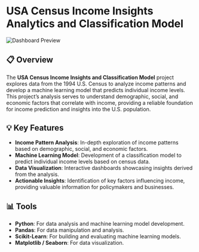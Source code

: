# USA Census Income Insights Analytics and Classification Model

![Dashboard Preview](img.jpg)

## 📋 Overview

The **USA Census Income Insights and Classification Model** project explores data from the 1994 U.S. Census to analyze income patterns and develop a machine learning model that predicts individual income levels. This project’s analysis serves to understand demographic, social, and economic factors that correlate with income, providing a reliable foundation for income prediction and insights into the U.S. population.

## 💡 Key Features

- **Income Pattern Analysis**: In-depth exploration of income patterns based on demographic, social, and economic factors.
- **Machine Learning Model**: Development of a classification model to predict individual income levels based on census data.
- **Data Visualization**: Interactive dashboards showcasing insights derived from the analysis.
- **Actionable Insights**: Identification of key factors influencing income, providing valuable information for policymakers and businesses.

## 📊 Tools

- **Python**: For data analysis and machine learning model development.
- **Pandas**: For data manipulation and analysis.
- **Scikit-Learn**: For building and evaluating machine learning models.
- **Matplotlib / Seaborn**: For data visualization.
